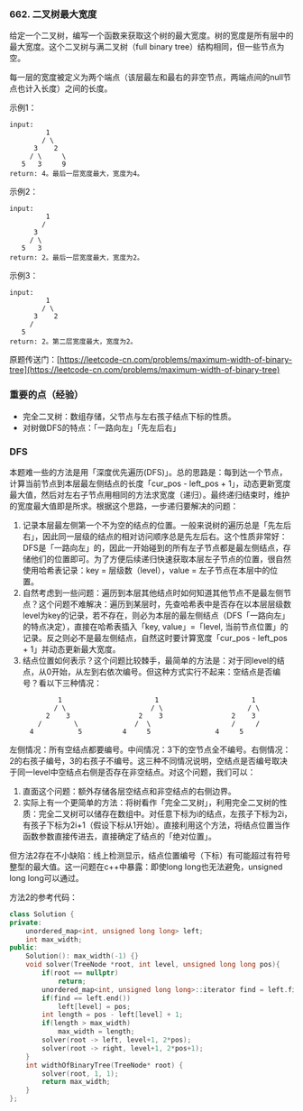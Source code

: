 ### 662. 二叉树最大宽度

给定一个二叉树，编写一个函数来获取这个树的最大宽度。树的宽度是所有层中的最大宽度。这个二叉树与满二叉树（full binary tree）结构相同，但一些节点为空。

每一层的宽度被定义为两个端点（该层最左和最右的非空节点，两端点间的null节点也计入长度）之间的长度。

示例1：

``` figure
input:
         1
        / \
      3    2
     / \     \
   5   3     9
return: 4。最后一层宽度最大，宽度为4。
```

示例2：

``` figure
input:
         1
        /
      3
     / \
   5   3
return: 2。最后一层宽度最大，宽度为2。
```

示例3：

``` figure
input:
         1
        / \
      3    2
     /
   5
return: 2。第二层宽度最大，宽度为2。
```

原题传送门：[https://leetcode-cn.com/problems/maximum-width-of-binary-tree](https://leetcode-cn.com/problems/maximum-width-of-binary-tree)

### 重要的点（经验）

+ 完全二叉树：数组存储，父节点与左右孩子结点下标的性质。
+ 对树做DFS的特点：「一路向左」「先左后右」

### DFS

本题难一些的方法是用「深度优先遍历(DFS)」。总的思路是：每到达一个节点，计算当前节点到本层最左侧结点的长度「cur_pos - left_pos + 1」，动态更新宽度最大值，然后对左右子节点用相同的方法求宽度（递归）。最终递归结束时，维护的宽度最大值即是所求。根据这个思路，一步递归要解决的问题：

1. 记录本层最左侧第一个不为空的结点的位置。一般来说树的遍历总是「先左后右」，因此同一层级的结点的相对访问顺序总是先左后右。这个性质非常好：DFS是「一路向左」的，因此一开始碰到的所有左子节点都是最左侧结点，存储他们的位置即可。为了方便后续递归快速获取本层左子节点的位置，很自然使用哈希表记录：key = 层级数（level），value = 左子节点在本层中的位置。
2. 自然考虑到一些问题：遍历到本层其他结点时如何知道其他节点不是最左侧节点？这个问题不难解决：遍历到某层时，先查哈希表中是否存在以本层层级数level为key的记录，若不存在，则必为本层的最左侧结点（DFS「一路向左」的特点决定），直接在哈希表插入「key, value」=「level, 当前节点位置」的记录。反之则必不是最左侧结点，自然这时要计算宽度「cur_pos - left_pos + 1」并动态更新最大宽度。
3. 结点位置如何表示？这个问题比较棘手，最简单的方法是：对于同level的结点，从0开始，从左到右依次编号。但这种方式实行不起来：空结点是否编号？看以下三种情况：

``` figure
            1                       1                       1
           / \                     / \                     / \
         2    3                 2    3                 2    3
       /        \              /  \                    /     /
     4           5          4     5                4     5
```

左侧情况：所有空结点都要编号。中间情况：3下的空节点全不编号。右侧情况：2的右孩子编号，3的右孩子不编号。这三种不同情况说明，空结点是否编号取决于同一level中空结点右侧是否存在非空结点。对这个问题，我们可以：

1. 直面这个问题：额外存储各层空结点和非空结点的右侧边界。
2. 实际上有一个更简单的方法：将树看作「完全二叉树」，利用完全二叉树的性质：完全二叉树可以储存在数组中。对任意下标为i的结点，左孩子下标为2i，有孩子下标为2i+1（假设下标从1开始）。直接利用这个方法，将结点位置当作函数参数直接传进去，直接确定了结点的「绝对位置」。

但方法2存在不小缺陷：线上检测显示，结点位置编号（下标）有可能超过有符号整型的最大值。这一问题在c++中暴露：即使long long也无法避免，unsigned long long可以通过。

方法2的参考代码：

``` c++
class Solution {
private:
    unordered_map<int, unsigned long long> left;
    int max_width;
public:
    Solution(): max_width(-1) {}
    void solver(TreeNode *root, int level, unsigned long long pos){
        if(root == nullptr)
            return;
        unordered_map<int, unsigned long long>::iterator find = left.find(level);
        if(find == left.end())
            left[level] = pos;
        int length = pos - left[level] + 1;
        if(length > max_width)
            max_width = length;
        solver(root -> left, level+1, 2*pos);
        solver(root -> right, level+1, 2*pos+1);
    }
    int widthOfBinaryTree(TreeNode* root) {
        solver(root, 1, 1);
        return max_width;
    }
};
```

